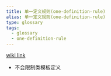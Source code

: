 ```yaml
---
title: 单一定义规则(one-definition-rule)
alias: 单一定义规则(one-definition-rule)
type: glossary
tags:
  - glossary
  - one-definition-rule
---
```


[wiki link](https://en.wikipedia.org/wiki/One_Definition_Rule)

- 不会限制类模板定义
